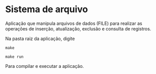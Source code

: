 # Sistema de arquivo

Aplicação que manipula arquivos de dados (FILE) para realizar as operações de inserção, atualização, exclusão e consulta de registros.

Na pasta raiz da aplicação, digite 

```make ```

```make run```

Para compilar e executar a aplicação.
